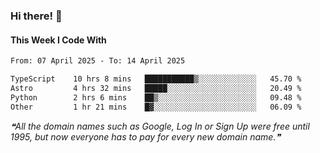 ### Hi there! 👋

#### This Week I Code With
<!--START_SECTION:waka-->

```txt
From: 07 April 2025 - To: 14 April 2025

TypeScript    10 hrs 8 mins   ███████████▒░░░░░░░░░░░░░   45.70 %
Astro         4 hrs 32 mins   █████░░░░░░░░░░░░░░░░░░░░   20.49 %
Python        2 hrs 6 mins    ██▒░░░░░░░░░░░░░░░░░░░░░░   09.48 %
Other         1 hr 21 mins    █▓░░░░░░░░░░░░░░░░░░░░░░░   06.09 %
```

<!--END_SECTION:waka-->

<!--STARTS_HERE_QUOTE_README-->
<i>❝All the domain names such as Google, Log In or Sign Up were free until 1995, but now everyone has to pay for every new domain name.❞</i>
<!--ENDS_HERE_QUOTE_README-->
